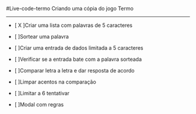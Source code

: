 #Live-code-termo
Criando uma cópia do jogo Termo

---

- [ X ]Criar uma lista com palavras de 5 caracteres

- [ ]Sortear uma palavra

- [ ]Criar uma entrada de dados limitada a 5 caracteres

- [ ]Verificar se a entrada bate com a palavra sorteada

- [ ]Comparar letra a letra e dar resposta de acordo

- [ ]Limpar acentos na comparação

- [ ]Limitar a 6 tentativar

- [ ]Modal com regras
